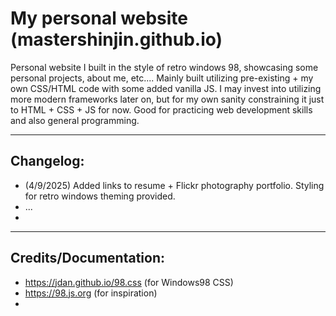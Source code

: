 # My personal website (mastershinjin.github.io)

Personal website I built in the style of retro windows 98, showcasing some personal projects, about me, etc.... Mainly built utilizing pre-existing + my own CSS/HTML code with some added vanilla JS. I may invest into utilizing more modern frameworks later on, but for my own sanity constraining it just to HTML + CSS + JS for now. Good for practicing web development skills and also general programming.
___

## Changelog:

- (4/9/2025) Added links to resume + Flickr photography portfolio. Styling for retro windows theming provided.
- \...
-
___

## Credits/Documentation:
- https://jdan.github.io/98.css (for Windows98 CSS)
- https://98.js.org (for inspiration)
- 
